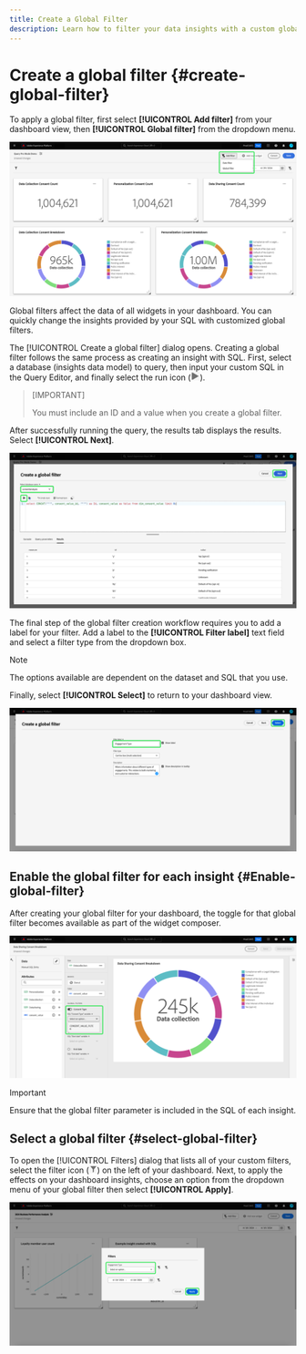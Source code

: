 ```yaml
---
title: Create a Global Filter
description: Learn how to filter your data insights with a custom globally applied filter.
---
```

# Create a global filter {#create-global-filter}

To apply a global filter, first select **[!UICONTROL Add filter]** from your dashboard view, then **[!UICONTROL Global filter]** from the dropdown menu. 

![A custom dashboard with Add filter and its dropdown menu highlighted.](../../../images/customizable-insights/add-filter.png)

Global filters affect the data of all widgets in your dashboard. You can quickly change the insights provided by your SQL with customized global filters.

The [!UICONTROL Create a global filter] dialog opens. Creating a global filter follows the same process as creating an insight with SQL. First, select a database (insights data model) to query, then input your custom SQL in the Query Editor, and finally select the run icon (![A run icon.](../../../images/customizable-insights/run-icon.png)). 

>[IMPORTANT]
>
>You must include an ID and a value when you create a global filter.

After successfully running the query, the results tab displays the results. Select **[!UICONTROL Next]**.

![The [!UICONTROL Create a global filter dialog] with the dataset dropdown menu, the run icon and Next highlighted.](../../../images/customizable-insights/global-filter.png)

The final step of the global filter creation workflow requires you to add a label for your filter. Add a label to the **[!UICONTROL Filter label]** text field and select a filter type from the dropdown box. 

>[!NOTE]
>
>The options available are dependent on the dataset and SQL that you use. 

Finally, select **[!UICONTROL Select]** to return to your dashboard view.

![The [!UICONTROL Create a global filter dialog] with Select and the Filter label text input highlighted.](../../../images/customizable-insights/global-filter-label.png)

## Enable the global filter for each insight {#Enable-global-filter}

After creating your global filter for your dashboard, the toggle for that global filter becomes available as part of the widget composer.

![The widget composer with the Global Filter toggle highlighted.](../../../images/customizable-insights/global-filter-consent.png)

>[!IMPORTANT]
>
>Ensure that the global filter parameter is included in the SQL of each insight.

## Select a global filter {#select-global-filter}

To open the [!UICONTROL Filters] dialog that lists all of your custom filters, select the filter icon (![A filter icon.](../../../images/customizable-insights/filter.png)) on the left of your dashboard. Next, to apply the effects on your dashboard insights, choose an option from the dropdown menu of your global filter then select **[!UICONTROL Apply]**.

![A custom dashboard with the filter dialog highlighted.](../../../images/customizable-insights/custom-filters.png)
